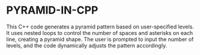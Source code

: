 # PYRAMID-IN-CPP
This C++ code generates a pyramid pattern based on user-specified levels. It uses nested loops to control the number of spaces and asterisks on each line, creating a pyramid shape. The user is prompted to input the number of levels, and the code dynamically adjusts the pattern accordingly.
